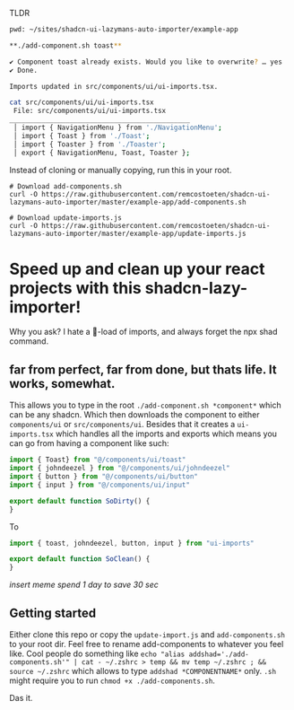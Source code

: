 TLDR
```bash filename='cli' 
pwd: ~/sites/shadcn-ui-lazymans-auto-importer/example-app

**./add-component.sh toast**

✔ Component toast already exists. Would you like to overwrite? … yes
✔ Done.

Imports updated in src/components/ui/ui-imports.tsx.

cat src/components/ui/ui-imports.tsx                                                                                         
 File: src/components/ui/ui-imports.tsx
_____________________________________________
 │ import { NavigationMenu } from './NavigationMenu';
 │ import { Toast } from './Toast';
 │ import { Toaster } from './Toaster';
 │ export { NavigationMenu, Toast, Toaster };
```
 
Instead of cloning or manually copying, run this in your root.
```shell
# Download add-components.sh
curl -O https://raw.githubusercontent.com/remcostoeten/shadcn-ui-lazymans-auto-importer/master/example-app/add-components.sh

# Download update-imports.js
curl -O https://raw.githubusercontent.com/remcostoeten/shadcn-ui-lazymans-auto-importer/master/example-app/update-imports.js

```

# Speed up and clean up your react projects with this shadcn-lazy-importer!

Why you ask? I hate a 💩-load of imports, and always forget the npx shad command.

## far from perfect, far from done, but thats life. It works, somewhat.

This allows you to type in the root `./add-component.sh *component*` which can be any shadcn. Which then downloads the component to either `components/ui` or `src/components/ui`. Besides that it creates a `ui-imports.tsx` which handles all the imports and exports which means you can go from having a component like such:
```js
import { Toast} from "@/components/ui/toast"
import { johndeezel } from "@/components/ui/johndeezel"
import { button } from "@/components/ui/button"
import { input } from "@/components/ui/input"

export default function SoDirty() {
}
```
To
```js
import { toast, johndeezel, button, input } from "ui-imports"

export default function SoClean() {
}
```

*insert meme spend 1 day to save 30 sec*

## Getting started

Either clone this repo or copy the `update-import.js` and `add-components.sh` to your root dir. Feel free to rename add-components to whatever you feel like. Cool people do something like `echo "alias addshad='./add-components.sh'" | cat - ~/.zshrc > temp && mv temp ~/.zshrc ; && source ~/.zshrc` which allows to type `addshad *COMPONENTNAME*` only. `.sh` might require you to run `chmod +x ./add-components.sh`.

Das it.
